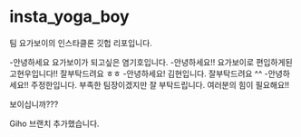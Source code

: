 # insta_yoga_boy
팀 요가보이의 인스타클론 깃헙 리포입니다.


-안녕하세요 요가보이가 되고싶은 염기호입니다. 
-안녕하세요!! 요가보이로 편입하게된 고현우입니다!! 잘부탁드려요 ㅎㅎ
-안녕하세요! 김현입니다. 잘부탁드려요 ^^
-안녕하세요!! 주정한입니다. 부족한 팀장이겠지만 잘 부탁드립니다. 여러분의 힘이 필요해요!!

보이십니까???

Giho 브랜치 추가했습니다.

